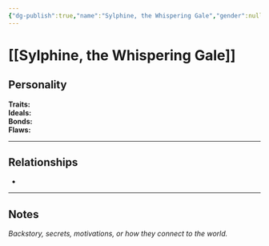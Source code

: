 ```yaml
---
{"dg-publish":true,"name":"Sylphine, the Whispering Gale","gender":null,"race":null,"class":null,"level":null,"alignment":null,"background":null,"role":null,"status":null,"current_location":null,"affiliation":["[[Zorath the Veilbinder]]","[[Torrain, the Tideborn Sage]]","[[campaign/npcs/Sylphine, the Whispering Gale\|Sylphine, the Whispering Gale]]"],"first_appearance":null,"description":null,"tags":["character","npc"],"permalink":"/campaign/npcs/sylphine-the-whispering-gale/","dgPassFrontmatter":true,"noteIcon":"","created":"2025-10-26T14:49:49.598-07:00","updated":"2025-10-27T13:39:14.745-07:00"}
---
```


# [[Sylphine, the Whispering Gale]]

## Personality
**Traits:**  
**Ideals:**  
**Bonds:**  
**Flaws:**  

---

## Relationships
- 

---

## Notes
*Backstory, secrets, motivations, or how they connect to the world.*